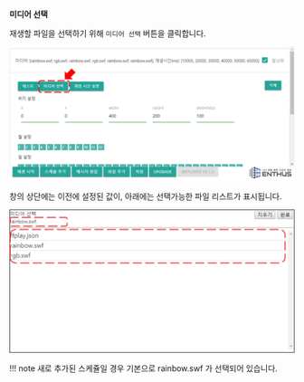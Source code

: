 **미디어 선택**

재생할 파일을 선택하기 위해 `미디어 선택` 버튼을 클릭합니다.

![](img/media_select_button.jpg)

창의 상단에는 이전에 설정된 값이, 아래에는 선택가능한 파일 리스트가 표시됩니다.

![](img/media_window.jpg)

!!! note
    새로 추가된 스케쥴일 경우 기본으로 rainbow.swf 가 선택되어 있습니다.